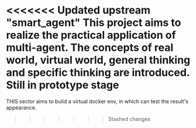 <<<<<<< Updated upstream
"smart_agent" 
This project aims to realize the practical application of multi-agent. The concepts of real world, virtual world, general thinking and specific thinking are introduced. Still in prototype stage
=======
THIS sector aims to bulid a virtual docker env, in which can test the result's appearance. 
>>>>>>> Stashed changes
